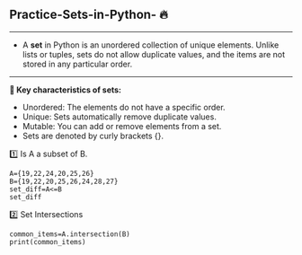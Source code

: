 ## Practice-Sets-in-Python- 🔥
---
- A **set** in Python is an unordered collection of unique elements. Unlike lists or tuples, sets do not allow duplicate values, and the items are not stored in any particular order.
---
**🔑 Key characteristics of sets:**

  - Unordered: The elements do not have a specific order.
  - Unique: Sets automatically remove duplicate values.
  - Mutable: You can add or remove elements from a set.
  - Sets are denoted by curly brackets {}.
  
  :one: Is A a subset of B.
  ```
  A={19,22,24,20,25,26}
  B={19,22,20,25,26,24,28,27}
  set_diff=A<=B
  set_diff
  ```
  :two: Set Intersections
  ```
  common_items=A.intersection(B)
  print(common_items)
  ```
